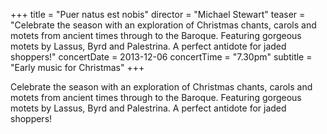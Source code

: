 +++
title = "Puer natus est nobis"
director = "Michael Stewart"
teaser = "Celebrate the season with an exploration of Christmas chants, carols and motets from ancient times through to the Baroque. Featuring gorgeous motets by Lassus, Byrd and Palestrina. A perfect antidote for jaded shoppers!"
concertDate = 2013-12-06
concertTime = "7.30pm"
subtitle = "Early music for Christmas"
+++

Celebrate the season with an exploration of Christmas chants, carols and motets from ancient times through to the Baroque. Featuring gorgeous motets by Lassus, Byrd and Palestrina. A perfect antidote for jaded shoppers!
